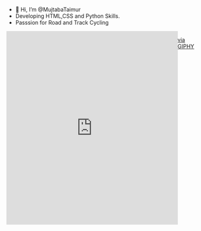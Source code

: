 - 👋 Hi, I’m @MujtabaTaimur
- Developing HTML,CSS and Python Skills.
-  Passsion for Road and Track Cycling


        
<div style="display: flex; justify-content: space-between; width: 100%;">
    <!-- First Rectangle -->
<div style="width:100%;height:0;padding-bottom:100%;position:relative;"><iframe src="https://giphy.com/embed/RhSiIe2u05WOn0obtb" width="100%" height="100%" style="position:absolute" frameBorder="0" class="giphy-embed" allowFullScreen></iframe></div><p><a href="https://giphy.com/gifs/ciclismoepico-sagan-peter-tour-2019-RhSiIe2u05WOn0obtb">via GIPHY</a></p>
    </div> 
   


<!---
MujtabaTaimur/MujtabaTaimur is a ✨ special ✨ repository because its `README.md` (this file) appears on your GitHub profile.
You can click the Preview link to take a look at your changes.
--->
